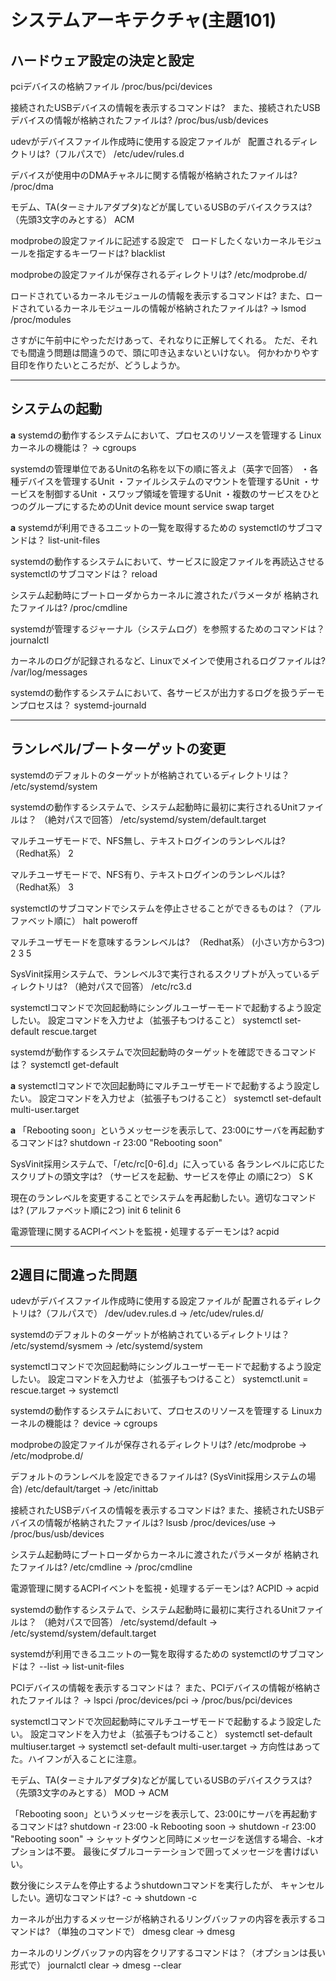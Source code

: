 # システムアーキテクチャ(主題101)

## ハードウェア設定の決定と設定

pciデバイスの格納ファイル
/proc/bus/pci/devices


接続されたUSBデバイスの情報を表示するコマンドは?
  また、接続されたUSBデバイスの情報が格納されたファイルは?
/proc/bus/usb/devices


udevがデバイスファイル作成時に使用する設定ファイルが
  配置されるディレクトリは?（フルパスで）
/etc/udev/rules.d


 デバイスが使用中のDMAチャネルに関する情報が格納されたファイルは?
/proc/dma


モデム、TA(ターミナルアダプタ)などが属しているUSBのデバイスクラスは?
  （先頭3文字のみとする）
ACM


modprobeの設定ファイルに記述する設定で
  ロードしたくないカーネルモジュールを指定するキーワードは?
blacklist


modprobeの設定ファイルが保存されるディレクトリは?
/etc/modprobe.d/


ロードされているカーネルモジュールの情報を表示するコマンドは?
また、ロードされているカーネルモジュールの情報が格納されたファイルは?
→
lsmod
/proc/modules

さすがに午前中にやっただけあって、それなりに正解してくれる。
ただ、それでも間違う問題は間違うので、頭に叩き込まないといけない。
何かわかりやす目印を作りたいところだが、どうしようか。

---

## システムの起動

**a**
systemdの動作するシステムにおいて、プロセスのリソースを管理する
Linuxカーネルの機能は？
→
cgroups


systemdの管理単位であるUnitの名称を以下の順に答えよ（英字で回答）
・各種デバイスを管理するUnit
・ファイルシステムのマウントを管理するUnit
・サービスを制御するUnit
・スワップ領域を管理するUnit
・複数のサービスをひとつのグループにするためのUnit
device
mount
service
swap
target


**a**
systemdが利用できるユニットの一覧を取得するための
systemctlのサブコマンドは？
list-unit-files


 systemdの動作するシステムにおいて、サービスに設定ファイルを再読込させる
systemctlのサブコマンドは？
reload


システム起動時にブートローダからカーネルに渡されたパラメータが
格納されたファイルは?
/proc/cmdline


 systemdが管理するジャーナル（システムログ）を参照するためのコマンドは？
journalctl


カーネルのログが記録されるなど、Linuxでメインで使用されるログファイルは?
/var/log/messages


systemdの動作するシステムにおいて、各サービスが出力するログを扱うデーモンプロセスは？
systemd-journald

---

## ランレベル/ブートターゲットの変更

systemdのデフォルトのターゲットが格納されているディレクトリは？
/etc/systemd/system


 systemdの動作するシステムで、システム起動時に最初に実行されるUnitファイルは？
（絶対パスで回答）
/etc/systemd/system/default.target


マルチユーザモードで、NFS無し、テキストログインのランレベルは?　（Redhat系）
2


マルチユーザモードで、NFS有り、テキストログインのランレベルは?　（Redhat系）
3


systemctlのサブコマンドでシステムを停止させることができるものは？（アルファベット順に）
halt
poweroff


マルチユーザモードを意味するランレベルは?　（Redhat系）
(小さい方から3つ)
2
3
5


 SysVinit採用システムで、ランレベル3で実行されるスクリプトが入っているディレクトリは?
（絶対パスで回答）
/etc/rc3.d


systemctlコマンドで次回起動時にシングルユーザーモードで起動するよう設定したい。
設定コマンドを入力せよ（拡張子もつけること）
systemctl set-default rescue.target


systemdが動作するシステムで次回起動時のターゲットを確認できるコマンドは？
systemctl get-default


**a**
 systemctlコマンドで次回起動時にマルチユーザモードで起動するよう設定したい。
設定コマンドを入力せよ（拡張子もつけること）
systemctl set-default multi-user.target


**a**
 「Rebooting soon」というメッセージを表示して、23:00にサーバを再起動するコマンドは?
shutdown -r 23:00 "Rebooting soon"


 SysVinit採用システムで、「/etc/rc[0-6].d」に入っている
各ランレベルに応じたスクリプトの頭文字は?
（サービスを起動、サービスを停止 の順に2つ）
S
K


現在のランレベルを変更することでシステムを再起動したい。適切なコマンドは?
(アルファベット順に2つ)
init 6
telinit 6


電源管理に関するACPIイベントを監視・処理するデーモンは?
acpid

---

## 2週目に間違った問題

udevがデバイスファイル作成時に使用する設定ファイルが
配置されるディレクトリは?（フルパスで）
/dev/udev.rules.d
→
/etc/udev/rules.d/


 systemdのデフォルトのターゲットが格納されているディレクトリは？
/etc/systemd/sysmem
→
/etc/systemd/system


 systemctlコマンドで次回起動時にシングルユーザーモードで起動するよう設定したい。
設定コマンドを入力せよ（拡張子もつけること）
systemctl.unit = rescue.target
→
systemctl


systemdの動作するシステムにおいて、プロセスのリソースを管理する
Linuxカーネルの機能は？
device
→
cgroups


 modprobeの設定ファイルが保存されるディレクトリは?
/etc/modprobe
→
/etc/modprobe.d/


 デフォルトのランレベルを設定できるファイルは?
(SysVinit採用システムの場合)
/etc/default/target
→
/etc/inittab


接続されたUSBデバイスの情報を表示するコマンドは?
また、接続されたUSBデバイスの情報が格納されたファイルは?
lsusb
/proc/devices/use
→
/proc/bus/usb/devices


 システム起動時にブートローダからカーネルに渡されたパラメータが
格納されたファイルは?
/etc/cmdline
→
/proc/cmdline


電源管理に関するACPIイベントを監視・処理するデーモンは?
ACPID
→
acpid


systemdの動作するシステムで、システム起動時に最初に実行されるUnitファイルは？
（絶対パスで回答）
/etc/systemd/default
→
/etc/systemd/system/default.target


 systemdが利用できるユニットの一覧を取得するための
systemctlのサブコマンドは？
--list
→
list-unit-files


 PCIデバイスの情報を表示するコマンドは？
また、PCIデバイスの情報が格納されたファイルは？
→
lspci
/proc/devices/pci
→
/proc/bus/pci/devices


systemctlコマンドで次回起動時にマルチユーザモードで起動するよう設定したい。
設定コマンドを入力せよ（拡張子もつけること）
systemctl set-default multiuser.target
→
systemctl set-default multi-user.target
→
方向性はあってた。ハイフンが入ることに注意。


モデム、TA(ターミナルアダプタ)などが属しているUSBのデバイスクラスは?
（先頭3文字のみとする）
MOD
→
ACM


「Rebooting soon」というメッセージを表示して、23:00にサーバを再起動するコマンドは?
shutdown -r 23:00 -k Rebooting soon
→
shutdown -r 23:00 "Rebooting soon"
→
シャットダウンと同時にメッセージを送信する場合、-kオプションは不要。
最後にダブルコーテーションで囲ってメッセージを書けばいい。


数分後にシステムを停止するようshutdownコマンドを実行したが、
キャンセルしたい。適切なコマンドは?
-c
→
shutdown -c


 カーネルが出力するメッセージが格納されるリングバッファの内容を表示するコマンドは?
（単独のコマンドで）
dmesg clear
→
dmesg


カーネルのリングバッファの内容をクリアするコマンドは？（オプションは長い形式で）
journalctl clear
→
dmesg --clear

